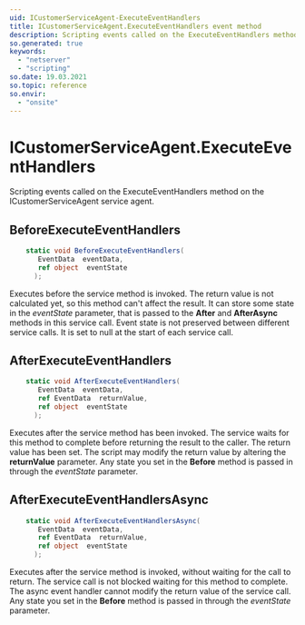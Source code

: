 ```yaml
---
uid: ICustomerServiceAgent-ExecuteEventHandlers
title: ICustomerServiceAgent.ExecuteEventHandlers event method
description: Scripting events called on the ExecuteEventHandlers method on the ICustomerServiceAgent service agent.
so.generated: true
keywords:
  - "netserver"
  - "scripting"
so.date: 19.03.2021
so.topic: reference
so.envir:
  - "onsite"
---
```

# ICustomerServiceAgent.ExecuteEventHandlers

Scripting events called on the <see cref='M:SuperOffice.CRM.Services.ICustomerServiceAgent.ExecuteEventHandlers'>ExecuteEventHandlers</see> method on the <see cref='ICustomerServiceAgent'>ICustomerServiceAgent</see>  service agent.

## BeforeExecuteEventHandlers
```cs
    static void BeforeExecuteEventHandlers(
       EventData  eventData,
       ref object  eventState
      );
```
Executes before the service method is invoked.
The return value is not calculated yet, so this method can't affect the result.
It can store some state in the *eventState* parameter, that is passed to the **After** and **AfterAsync** methods in this service call.
Event state is not preserved between different service calls. It is set to null at the start of each service call.
## AfterExecuteEventHandlers
```cs
    static void AfterExecuteEventHandlers(
       EventData  eventData,
       ref EventData  returnValue,
       ref object  eventState
      );
```
Executes after the service method has been invoked. The service waits for this method to complete before returning the result to the caller.
The return value has been set. The script may modify the return value by altering the **returnValue** parameter.
Any state you set in the **Before** method is passed in through the *eventState* parameter.
## AfterExecuteEventHandlersAsync
```cs
    static void AfterExecuteEventHandlersAsync(
       EventData  eventData,
       ref EventData  returnValue,
       ref object  eventState
      );
```
Executes after the service method is invoked, without waiting for the call to return.
The service call is not blocked waiting for this method to complete.
The async event handler cannot modify the return value of the service call.
Any state you set in the **Before** method is passed in through the *eventState* parameter.

